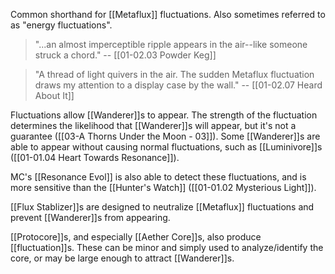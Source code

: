 Common shorthand for [[Metaflux]] fluctuations. Also sometimes referred to as "energy fluctuations".

> "...an almost imperceptible ripple appears in the air--like someone struck a chord." 
> -- [[01-02.03 Powder Keg]]

> "A thread of light quivers in the air. The sudden Metaflux fluctuation draws my attention to a display case by the wall." 
> -- [[01-02.07 Heard About It]]

Fluctuations allow [[Wanderer]]s to appear. The strength of the fluctuation determines the likelihood that [[Wanderer]]s will appear, but it's not a guarantee ([[03-A Thorns Under the Moon - 03]]). Some [[Wanderer]]s are able to appear without causing normal fluctuations, such as [[Luminivore]]s ([[01-01.04 Heart Towards Resonance]]).

MC's [[Resonance Evol]] is also able to detect these fluctuations, and is more sensitive than the [[Hunter's Watch]] ([[01-01.02 Mysterious Light]]).

[[Flux Stablizer]]s are designed to neutralize [[Metaflux]] fluctuations and prevent [[Wanderer]]s from appearing.

[[Protocore]]s, and especially [[Aether Core]]s, also produce [[fluctuation]]s. These can be minor and simply used to analyze/identify the core, or may be large enough to attract [[Wanderer]]s.